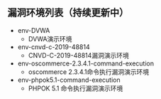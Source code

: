 ## 漏洞环境列表（持续更新中）

- env-DVWA
    - DVWA演示环境
- env-cnvd-c-2019-48814
  - CNVD-C-2019-48814漏洞演示环境
- env-oscommerce-2.3.4.1-command-execution
  - oscommerce 2.3.4.1命令执行漏洞演示环境
- env-phpok5.1-command-execution
  - PHPOK 5.1 命令执行漏洞演示环境
